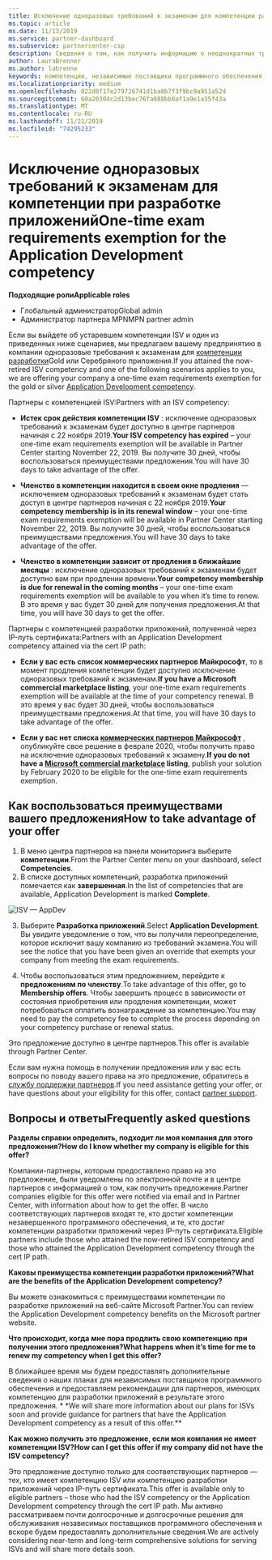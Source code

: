 ```yaml
---
title: Исключение одноразовых требований к экзаменам для компетенции разработки приложений | Центр партнеров
ms.topic: article
ms.date: 11/13/2019
ms.service: partner-dashboard
ms.subservice: partnercenter-csp
description: Сведения о том, как получить информацию о неоднократных требованиях к экзаменам для партнеров по разработке приложений, см. в этой статье.
author: LauraBrenner
ms.author: labrenne
keywords: компетенции, независимые поставщики программного обеспечения, разработка приложений
ms.localizationpriority: medium
ms.openlocfilehash: 022d8f17e279726741d1ba8b7f3f9bc9a951a52d
ms.sourcegitcommit: 60a20304c2d13bec76fa088bb8af1a9e1a35f43a
ms.translationtype: MT
ms.contentlocale: ru-RU
ms.lasthandoff: 11/21/2019
ms.locfileid: "74295233"
---
```

# <a name="one-time-exam-requirements-exemption-for-the-application-development-competency"></a><span data-ttu-id="8a5b2-104">Исключение одноразовых требований к экзаменам для компетенции при разработке приложений</span><span class="sxs-lookup"><span data-stu-id="8a5b2-104">One-time exam requirements exemption for the Application Development competency</span></span>

<span data-ttu-id="8a5b2-105">**Подходящие роли**</span><span class="sxs-lookup"><span data-stu-id="8a5b2-105">**Applicable roles**</span></span>

- <span data-ttu-id="8a5b2-106">Глобальный администратор</span><span class="sxs-lookup"><span data-stu-id="8a5b2-106">Global admin</span></span>
- <span data-ttu-id="8a5b2-107">Администратор партнера MPN</span><span class="sxs-lookup"><span data-stu-id="8a5b2-107">MPN partner admin</span></span>

<span data-ttu-id="8a5b2-108">Если вы выйдете об устаревшем компетенции ISV и один из приведенных ниже сценариев, мы предлагаем вашему предпринятию в компании одноразовые требования к экзаменам для [компетенции разработки](https://partner.microsoft.com/membership/application-development-competency)Gold или Серебряного приложения.</span><span class="sxs-lookup"><span data-stu-id="8a5b2-108">If you attained the now-retired ISV competency and one of the following scenarios applies to you, we are offering your company a one-time exam requirements exemption for the gold or silver [Application Development competency](https://partner.microsoft.com/membership/application-development-competency).</span></span> 

<span data-ttu-id="8a5b2-109">Партнеры с компетенцией ISV:</span><span class="sxs-lookup"><span data-stu-id="8a5b2-109">Partners with an ISV competency:</span></span>

- <span data-ttu-id="8a5b2-110">**Истек срок действия компетенции ISV** : исключение одноразовых требований к экзаменам будет доступно в центре партнеров начиная с 22 ноября 2019.</span><span class="sxs-lookup"><span data-stu-id="8a5b2-110">**Your ISV competency has expired** – your one-time exam requirements exemption will be available in Partner Center starting November 22, 2019.</span></span> <span data-ttu-id="8a5b2-111">Вы получите 30 дней, чтобы воспользоваться преимуществами предложения.</span><span class="sxs-lookup"><span data-stu-id="8a5b2-111">You will have 30 days to take advantage of the offer.</span></span> 

- <span data-ttu-id="8a5b2-112">**Членство в компетенции находится в своем окне продления** — исключением одноразовых требований к экзаменам будет стать доступ в центре партнеров начиная с 22 ноября 2019.</span><span class="sxs-lookup"><span data-stu-id="8a5b2-112">**Your competency membership is in its renewal window** – your one-time exam requirements exemption will be available in Partner Center starting November 22, 2019.</span></span> <span data-ttu-id="8a5b2-113">Вы получите 30 дней, чтобы воспользоваться преимуществами предложения.</span><span class="sxs-lookup"><span data-stu-id="8a5b2-113">You will have 30 days to take advantage of the offer.</span></span> 

- <span data-ttu-id="8a5b2-114">**Членство в компетенции зависит от продления в ближайшие месяцы** : исключение одноразовых требований к экзаменам будет доступно вам при продлении времени.</span><span class="sxs-lookup"><span data-stu-id="8a5b2-114">**Your competency membership is due for renewal in the coming months** – your one-time exam requirements exemption will be available to you when it’s time to renew.</span></span> <span data-ttu-id="8a5b2-115">В это время у вас будет 30 дней для получения предложения.</span><span class="sxs-lookup"><span data-stu-id="8a5b2-115">At that time, you will have 30 days to get the offer.</span></span>

<span data-ttu-id="8a5b2-116">Партнеры с компетенцией разработки приложений, полученной через IP-путь сертификата:</span><span class="sxs-lookup"><span data-stu-id="8a5b2-116">Partners with an Application Development competency attained via the cert IP path:</span></span>

- <span data-ttu-id="8a5b2-117">**Если у вас есть список коммерческих партнеров Майкрософт**, то в момент продления компетенции будет доступно исключение одноразовых требований к экзаменам.</span><span class="sxs-lookup"><span data-stu-id="8a5b2-117">**If you have a Microsoft commercial marketplace listing**, your one-time exam requirements exemption will be available at the time of your competency renewal.</span></span> <span data-ttu-id="8a5b2-118">В это время у вас будет 30 дней, чтобы воспользоваться преимуществами предложения.</span><span class="sxs-lookup"><span data-stu-id="8a5b2-118">At that time, you will have 30 days to take advantage of the offer.</span></span>

- <span data-ttu-id="8a5b2-119">**Если у вас нет списка [коммерческих партнеров Майкрософт](https://azure.microsoft.com/overview/commercial-marketplace/)** , опубликуйте свое решение в феврале 2020, чтобы получить право на исключение одноразовых требований к экзамену.</span><span class="sxs-lookup"><span data-stu-id="8a5b2-119">**If you do not have a [Microsoft commercial marketplace](https://azure.microsoft.com/overview/commercial-marketplace/) listing**, publish your solution by February 2020 to be eligible for the one-time exam requirements exemption.</span></span>

## <a name="how-to-take-advantage-of-your-offer"></a><span data-ttu-id="8a5b2-120">Как воспользоваться преимуществами вашего предложения</span><span class="sxs-lookup"><span data-stu-id="8a5b2-120">How to take advantage of your offer</span></span>

1. <span data-ttu-id="8a5b2-121">В меню центра партнеров на панели мониторинга выберите **компетенции**.</span><span class="sxs-lookup"><span data-stu-id="8a5b2-121">From the Partner Center menu on your dashboard, select **Competencies**.</span></span>
2. <span data-ttu-id="8a5b2-122">В списке доступных компетенций, разработка приложений помечается как **завершенная**.</span><span class="sxs-lookup"><span data-stu-id="8a5b2-122">In the list of competencies that are available, Application Development is marked **Complete**.</span></span>

![ISV — AppDev](images/appdev.png)

3. <span data-ttu-id="8a5b2-124">Выберите **Разработка приложений**.</span><span class="sxs-lookup"><span data-stu-id="8a5b2-124">Select **Application Development**.</span></span> <span data-ttu-id="8a5b2-125">Вы увидите уведомление о том, что вы получили переопределение, которое исключит вашу компанию из требований экзамена.</span><span class="sxs-lookup"><span data-stu-id="8a5b2-125">You will see the notice that you have been given an override that exempts your company from meeting the exam requirements.</span></span> 

4. <span data-ttu-id="8a5b2-126">Чтобы воспользоваться этим предложением, перейдите к **предложениям по членству**.</span><span class="sxs-lookup"><span data-stu-id="8a5b2-126">To take advantage of this offer, go to **Membership offers**.</span></span> <span data-ttu-id="8a5b2-127">Чтобы завершить процесс в зависимости от состояния приобретения или продления компетенции, может потребоваться оплатить вознаграждение за компетенцию.</span><span class="sxs-lookup"><span data-stu-id="8a5b2-127">You may need to pay the competency fee to complete the process depending on your competency purchase or renewal status.</span></span> 

<span data-ttu-id="8a5b2-128">Это предложение доступно в центре партнеров.</span><span class="sxs-lookup"><span data-stu-id="8a5b2-128">This offer is available through Partner Center.</span></span>

<span data-ttu-id="8a5b2-129">Если вам нужна помощь в получении предложения или у вас есть вопросы по поводу вашего права на это предложение, обратитесь в [службу поддержки партнеров](https://partner.microsoft.com/Support).</span><span class="sxs-lookup"><span data-stu-id="8a5b2-129">If you need assistance getting your offer, or have questions about your eligibility for this offer, contact [partner support](https://partner.microsoft.com/Support).</span></span> 

## <a name="frequently-asked-questions"></a><span data-ttu-id="8a5b2-130">Вопросы и ответы</span><span class="sxs-lookup"><span data-stu-id="8a5b2-130">Frequently asked questions</span></span>

<span data-ttu-id="8a5b2-131">**Разделы справки определить, подходит ли моя компания для этого предложения?**</span><span class="sxs-lookup"><span data-stu-id="8a5b2-131">**How do I know whether my company is eligible for this offer?**</span></span>

<span data-ttu-id="8a5b2-132">Компании-партнеры, которым предоставлено право на это предложение, были уведомлены по электронной почте и в центре партнеров с информацией о том, как получить предложение.</span><span class="sxs-lookup"><span data-stu-id="8a5b2-132">Partner companies eligible for this offer were notified via email and in Partner Center, with information about how to get the offer.</span></span> <span data-ttu-id="8a5b2-133">В число соответствующих партнеров входят те, кто достиг компетенции незавершенного программного обеспечения, и те, кто достиг компетенции разработки приложений через IP-путь сертификата.</span><span class="sxs-lookup"><span data-stu-id="8a5b2-133">Eligible partners include those who attained the now-retired ISV competency and those who attained the Application Development competency through the cert IP path.</span></span> 

<span data-ttu-id="8a5b2-134">**Каковы преимущества компетенции разработки приложений?**</span><span class="sxs-lookup"><span data-stu-id="8a5b2-134">**What are the benefits of the Application Development competency?**</span></span>

<span data-ttu-id="8a5b2-135">Вы можете ознакомиться с преимуществами компетенции по разработке приложений на веб-сайте Microsoft Partner.</span><span class="sxs-lookup"><span data-stu-id="8a5b2-135">You can review the Application Development competency benefits on the Microsoft partner website.</span></span> 

<span data-ttu-id="8a5b2-136">**Что происходит, когда мне пора продлить свою компетенцию при получении этого предложения?**</span><span class="sxs-lookup"><span data-stu-id="8a5b2-136">**What happens when it’s time for me to renew my competency when I get this offer?**</span></span> 

<span data-ttu-id="8a5b2-137">В ближайшее время мы будем предоставлять дополнительные сведения о наших планах для независимых поставщиков программного обеспечения и предоставляем рекомендации для партнеров, имеющих компетенцию для разработки приложений в результате этого предложения. \* \*</span><span class="sxs-lookup"><span data-stu-id="8a5b2-137">We will share more information about our plans for ISVs soon and provide guidance for partners that have the Application Development competency as a result of this offer.\*\*</span></span>  

<span data-ttu-id="8a5b2-138">**Как можно получить это предложение, если моя компания не имеет компетенции ISV?**</span><span class="sxs-lookup"><span data-stu-id="8a5b2-138">**How can I get this offer if my company did not have the ISV competency?**</span></span>

<span data-ttu-id="8a5b2-139">Это предложение доступно только для соответствующих партнеров — тех, кто имеет компетенцию ISV или компетенцию разработки приложений через IP-путь сертификата.</span><span class="sxs-lookup"><span data-stu-id="8a5b2-139">This offer is available only to eligible partners – those who had the ISV competency or the Application Development competency through the cert IP path.</span></span> <span data-ttu-id="8a5b2-140">Мы активно рассматриваем почти долгосрочные и долгосрочные решения для обслуживания независимых поставщиков программного обеспечения и вскоре будем предоставлять дополнительные сведения.</span><span class="sxs-lookup"><span data-stu-id="8a5b2-140">We are actively considering near-term and long-term comprehensive solutions for serving ISVs and will share more details soon.</span></span> 


